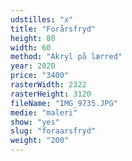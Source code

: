 ```yaml
---
udstilles: "x"
title: "Forårsfryd"
height: 80
width: 60
method: "Akryl på lærred"
year: 2020
price: "3400"
rasterWidth: 2322
rasterHeight: 3120
fileName: "IMG_9735.JPG"
medie: "maleri"
show: "yes"
slug: "foraarsfryd"
weight: "200"
---
```

